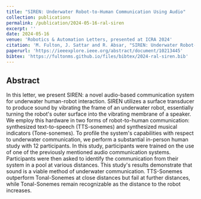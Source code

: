 ```yaml
---
title: "SIREN: Underwater Robot-to-Human Communication Using Audio"
collection: publications
permalink: /publication/2024-05-16-ral-siren
excerpt: ''
date: 2024-05-16
venue: 'Robotics & Automation Letters, presented at ICRA 2024'
citation: 'M. Fulton, J. Sattar and R. Absar, "SIREN: Underwater Robot-to-Human Communication Using Audio," in IEEE Robotics and Automation Letters, vol. 8, no. 10, pp. 6139-6146, Oct. 2023,'
paperurl: 'https://ieeexplore.ieee.org/abstract/document/10213445'
bibtex: 'https://fultonms.github.io/files/bibtex/2024-ral-siren.bib'
---
```

## Abstract
In this letter, we present SIREN: a novel audio-based communication system for underwater human-robot interaction. SIREN utilizes a surface transducer to produce sound by vibrating the frame of an underwater robot, essentially turning the robot's outer surface into the vibrating membrane of a speaker. We employ this hardware in two forms of robot-to-human communication: synthesized text-to-speech (TTS-sonemes) and synthesized musical indicators (Tone-sonemes). To profile the system's capabilities with respect to underwater communication, we perform a substantial in-person human study with 12 participants. In this study, participants were trained on the use of one of the previously mentioned audio communication systems. Participants were then asked to identify the communication from their system in a pool at various distances. This study's results demonstrate that sound is a viable method of underwater communication. TTS-Sonemes outperform Tonal-Sonemes at close distances but fail at further distances, while Tonal-Sonemes remain recognizable as the distance to the robot increases.